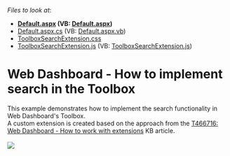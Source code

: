 <!-- default file list -->
*Files to look at*:

* **[Default.aspx](./CS/WebApplication18/Default.aspx) (VB: [Default.aspx](./VB/WebApplication18/Default.aspx))**
* [Default.aspx.cs](./CS/WebApplication18/Default.aspx.cs) (VB: [Default.aspx.vb](./VB/WebApplication18/Default.aspx.vb))
* [ToolboxSearchExtension.css](./CS/WebApplication18/ToolboxSearchExtension/ToolboxSearchExtension.css)
* [ToolboxSearchExtension.js](./CS/WebApplication18/ToolboxSearchExtension/ToolboxSearchExtension.js) (VB: [ToolboxSearchExtension.js](./VB/WebApplication18/ToolboxSearchExtension/ToolboxSearchExtension.js))
<!-- default file list end -->
# Web Dashboard - How to implement search in the Toolbox


<p>This example demonstrates how to implement the search functionality in Web Dashboard's Toolbox. <br>A custom extension is created based on the approach from the <a href="https://www.devexpress.com/Support/Center/p/T466716">T466716: Web Dashboard - How to work with extensions</a> KB article.<br><br><img src="https://raw.githubusercontent.com/DevExpress-Examples/web-dashboard-how-to-implement-search-in-the-toolbox-t539258/17.1.4+/media/6a977c63-e2aa-47cc-9aeb-dded131ad2a7.png"></p>

<br/>


